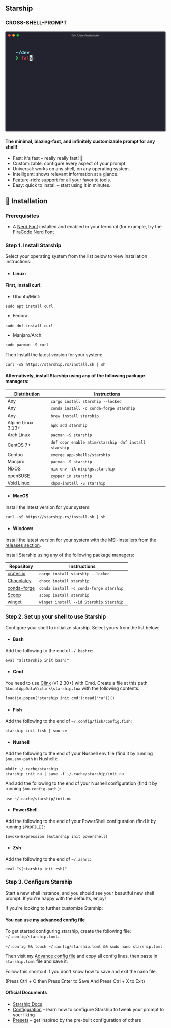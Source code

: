 
## Starship
### CROSS-SHELL-PROMPT

![App Screenshot](https://raw.githubusercontent.com/starship/starship/master/media/demo.gif)


#### The minimal, blazing-fast, and infinitely customizable prompt for any shell!

 - Fast: it's fast – really really fast! 🚀
 - Customizable: configure every aspect of your prompt.
 - Universal: works on any shell, on any operating system.
 - Intelligent: shows relevant information at a glance.
 - Feature-rich: support for all your favorite tools.
 - Easy: quick to install – start using it in minutes.

## 🚀 Installation
### Prerequisites

- A [Nerd Font](https://www.nerdfonts.com/) installed and enabled in your terminal (for example, try the [FiraCode Nerd Font](https://www.nerdfonts.com/font-downloads)

### Step 1. Install Starship
Select your operating system from the list below to view installation instructions:

- #### Linux:
#### First, install curl:
- Ubuntu/Mint:
```
sudo apt install curl
```
- Fedora:
```
sudo dnf install curl
```
- Manjaro/Arch:
```
sudo pacman -S curl
```

Then Install the latest version for your system:
```
curl -sS https://starship.rs/install.sh | sh
```
#### Alternatively, install Starship using any of the following package managers: 

| **Distribution**   | **Instructions**                                                     |
|--------------------|----------------------------------------------------------------------|
| Any                | ``` cargo install starship --locked  ```                             |
| Any                | ``` conda install -c conda-forge starship  ```                       |
| Any                | ``` brew install starship  ```                                       |
| Alpine Linux 3.13+ | ``` apk add starship  ```                                            |
| Arch Linux         | ``` pacman -S starship  ```                                          |
| CentOS 7+          | ``` dnf copr enable atim/starship  ``` ``` dnf install starship  ``` |
| Gentoo             | ``` emerge app-shells/starship  ```                                  |
| Manjaro            | ``` pacman -S starship  ```                                          |
| NixOS              | ``` nix-env -iA nixpkgs.starship  ```                                |
| openSUSE           | ``` zypper in starship  ```                                          |
| Void Linux         | ``` xbps-install -S starship  ```                                    |

- #### MacOS
Install the latest version for your system:
```
curl -sS https://starship.rs/install.sh | sh
```

- #### Windows
Install the latest version for your system with the MSI-installers from the [releases section](https://github.com/starship/starship/releases/tag/v1.17.1).

Install Starship using any of the following package managers:

| **Repository** | **Instructions**                               |
|----------------|------------------------------------------------|
| [crates.io](https://crates.io/crates/starship)      | ``` cargo install starship --locked  ```       |
| [Chocolatey](https://community.chocolatey.org/packages/starship)     | ``` choco install starship  ```                |
| [conda-forge](https://anaconda.org/conda-forge/starship)    | ``` conda install -c conda-forge starship  ``` |
| [Scoop](https://github.com/ScoopInstaller/Main/blob/master/bucket/starship.json)          | ``` scoop install starship  ```                |
| [winget](https://github.com/microsoft/winget-pkgs/tree/master/manifests/s/Starship/Starship)         | ``` winget install --id Starship.Starship  ``` |

###  Step 2. Set up your shell to use Starship
Configure your shell to initialize starship. Select yours from the list below:

- #### Bash
Add the following to the end of ```~/.bashrc```:
```
eval "$(starship init bash)"
```

- #### Cmd
You need to use [Clink](https://chrisant996.github.io/clink/clink.html) (v1.2.30+) with Cmd. Create a file at this path ``` %LocalAppData%\clink\starship.lua ``` with the following contents:
```
load(io.popen('starship init cmd'):read("*a"))()
```
- #### Fish
Add the following to the end of ``` ~/.config/fish/config.fish ```:

```
starship init fish | source
```

- #### Nushell
Add the following to the end of your Nushell env file (find it by running ``` $nu.env-path ``` in Nushell):
```
mkdir ~/.cache/starship
starship init nu | save -f ~/.cache/starship/init.nu

```
And add the following to the end of your Nushell configuration (find it by running ``` $nu.config-path ``` ):
```
use ~/.cache/starship/init.nu
```
- #### PowerShell
Add the following to the end of your PowerShell configuration (find it by running ``` $PROFILE ``` ):
```
Invoke-Expression (&starship init powershell)
```
- #### Zsh
Add the following to the end of ``` ~/.zshrc ```:

```
eval "$(starship init zsh)" 
```

###  Step 3. Configure Starship

Start a new shell instance, and you should see your beautiful new shell prompt. If you're happy with the defaults, enjoy!

If you're looking to further customize Starship:

#### You can use my advanced config file
To get started configuring starship, create the following file: ``` ~/.config/starship.toml ```.
```
~/.config && touch ~/.config/starship.toml && sudo nano starship.toml
```
Then visit my [Advance config file](https://gist.github.com/azmarifdev/7a3bc1a098ce5eca1dfedae7f336cc82) and copy all config lines. then paste in ``` starship.toml ``` file and save it.

Follow this shortcut if you don't know how to save and exit the nano file.

(Press Ctrl + O then Press Enter to Save And Press Ctrl + X to Exit)

#### Official Documents
- [Starship Docs](https://starship.rs/)
- [Configuration](https://starship.rs/config/) – learn how to configure Starship to tweak your prompt to your liking
- [Presets](https://starship.rs/presets/) – get inspired by the pre-built configuration of others

